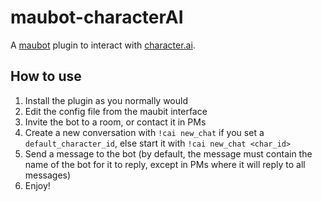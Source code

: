 # maubot-characterAI

A [maubot](https://github.com/maubot/maubot) plugin to interact with [character.ai](https://character.ai).

## How to use
1. Install the plugin as you normally would
2. Edit the config file from the maubit interface
3. Invite the bot to a room, or contact it in PMs
4. Create a new conversation with `!cai new_chat` if you set a `default_character_id`, else start it with `!cai new_chat <char_id>`
5. Send a message to the bot (by default, the message must contain the name of the bot for it to reply, except in PMs where it will reply to all messages)
6. Enjoy!
